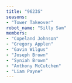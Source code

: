 ```yaml
---
title: "9623S"
seasons:
- "Tower Takeover"
robot_name: "Silly Sam"
members:
- "Copeland Johnson"
- "Gregory Applen"
- "Gavin Wilgus"
- "Joseph Brown"
- "Syniah Brown"
- "Anthony McCutchen"
- "Liam Payne"
---
```

